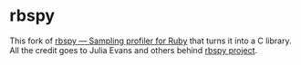 # rbspy

This fork of [rbspy — Sampling profiler for Ruby](https://github.com/rbspy/rbspy) that turns it into a C library. All the credit goes to Julia Evans and others behind [rbspy project](https://github.com/rbspy).

